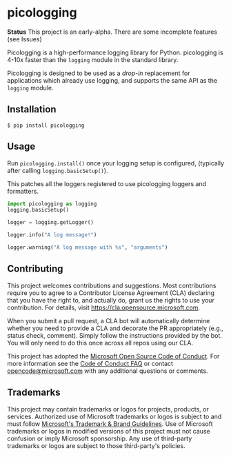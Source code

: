 # picologging

**Status** This project is an early-alpha. There are some incomplete features (see Issues) 

Picologging is a high-performance logging library for Python. picologging is 4-10x faster than the `logging` module in the standard library.

Picologging is designed to be used as a _drop-in_ replacement for applications which already use logging, and supports the same API as the `logging` module.

## Installation

```console
$ pip install picologging
```

## Usage

Run `picologging.install()` once your logging setup is configured, (typically after calling `logging.basicSetup()`).

This patches all the loggers registered to use picologging loggers and formatters.

```python
import picologging as logging
logging.basicSetup()

logger = logging.getLogger()

logger.info("A log message!")

logger.warning("A log message with %s", "arguments")
```

## Contributing

This project welcomes contributions and suggestions.  Most contributions require you to agree to a
Contributor License Agreement (CLA) declaring that you have the right to, and actually do, grant us
the rights to use your contribution. For details, visit https://cla.opensource.microsoft.com.

When you submit a pull request, a CLA bot will automatically determine whether you need to provide
a CLA and decorate the PR appropriately (e.g., status check, comment). Simply follow the instructions
provided by the bot. You will only need to do this once across all repos using our CLA.

This project has adopted the [Microsoft Open Source Code of Conduct](https://opensource.microsoft.com/codeofconduct/).
For more information see the [Code of Conduct FAQ](https://opensource.microsoft.com/codeofconduct/faq/) or
contact [opencode@microsoft.com](mailto:opencode@microsoft.com) with any additional questions or comments.

## Trademarks

This project may contain trademarks or logos for projects, products, or services. Authorized use of Microsoft 
trademarks or logos is subject to and must follow 
[Microsoft's Trademark & Brand Guidelines](https://www.microsoft.com/en-us/legal/intellectualproperty/trademarks/usage/general).
Use of Microsoft trademarks or logos in modified versions of this project must not cause confusion or imply Microsoft sponsorship.
Any use of third-party trademarks or logos are subject to those third-party's policies.
